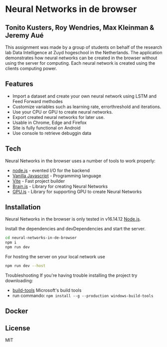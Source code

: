 # Neural Networks in de browser
## Tonito Kusters, Roy Wendries, Max Kleinman & Jeremy Aué

This assignment was made by a group of students on behalf of the research lab Data Intelligence at Zuyd hogeschool in the Netherlands.
The application demonstrates how neural networks can be created in the browser without using the server
for computing. Each neural network is created using the clients computing power. 

## Features

- Import a dataset and create your own neural network using LSTM and Feed Forward methodes
- Customize variables such as learning rate, errorthreshold and iterations.
- Use your CPU or GPU to create neural networks.
- Export created neural networks for later use.
- Usable in Chrome, Edge and Firefox
- Site is fully functional on Android
- Use console to retrieve debuggin data

## Tech

Neural Networks in the browser uses a number of tools to work properly:
- [node.js] - evented I/O for the backend
- [Vanilla Javascript] - Programming language
- [Vite] - Fast project builder
- [Brain.js] - Library for creating Neural Networks
- [GPU.js] - Library for supporting GPU to create Neural Networks

## Installation

Neural Networks in the browser is only tested in v16.14.12 [Node.js](https://nodejs.org/).

Install the dependencies and devDependencies and start the server.

```sh
cd neural-networks-in-de-browser
npm i
npm run dev
```

For hosting the server on your local network use

```sh
npm run dev --host
```


Troubleshooting
If you're having trouble installing the project try downloading:
- [build-tools] Microsoft's build tools
- run commando: ```npm install --g --production windows-build-tools```
         



## Docker




## License

MIT


[//]: # (These are reference links used in the body of this note and get stripped out when the markdown processor does its job. There is no need to format nicely because it shouldn't be seen. Thanks SO - http://stackoverflow.com/questions/4823468/store-comments-in-markdown-syntax)

   [Vite]: <https://vitejs.dev/guide/#scaffolding-your-first-vite-project>
   [Brain.js]: <https://brain.js.org/#/getting-started>
   [node.js]: <https://nodejs.org/en/>
   [GPU.js]: <https://gpu.rocks/#/>
   [Vanilla Javascript]: <https://nl.wikipedia.org/wiki/JavaScript>
   [build-tools]: <https://go.microsoft.com/fwlink/?LinkId=691126>
